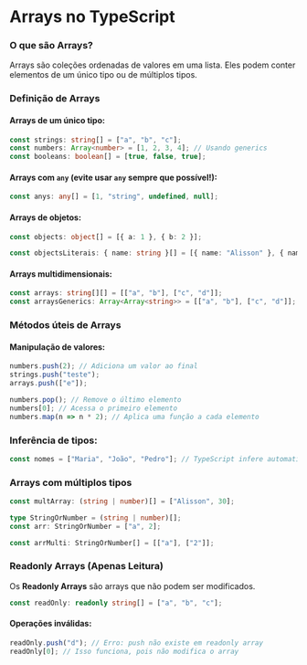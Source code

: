 # Arrays no TypeScript

### O que são Arrays?

Arrays são coleções ordenadas de valores em uma lista. Eles podem conter elementos de um único tipo ou de múltiplos tipos.

### Definição de Arrays

#### Arrays de um único tipo:

```ts
const strings: string[] = ["a", "b", "c"];
const numbers: Array<number> = [1, 2, 3, 4]; // Usando generics
const booleans: boolean[] = [true, false, true];
```

#### Arrays com `any` (evite usar `any` sempre que possível!):

```ts
const anys: any[] = [1, "string", undefined, null];
```

#### Arrays de objetos:

```ts
const objects: object[] = [{ a: 1 }, { b: 2 }];
```

```ts
const objectsLiterais: { name: string }[] = [{ name: "Alisson" }, { name: "Lais" }];
```

#### Arrays multidimensionais:

```ts
const arrays: string[][] = [["a", "b"], ["c", "d"]];
const arraysGenerics: Array<Array<string>> = [["a", "b"], ["c", "d"]];
```


### Métodos úteis de Arrays

#### Manipulação de valores:

```ts
numbers.push(2); // Adiciona um valor ao final
strings.push("teste");
arrays.push(["e"]);

numbers.pop(); // Remove o último elemento
numbers[0]; // Acessa o primeiro elemento
numbers.map(n => n * 2); // Aplica uma função a cada elemento
```

### Inferência de tipos:

```ts
const nomes = ["Maria", "João", "Pedro"]; // TypeScript infere automaticamente `string[]`
```

### Arrays com múltiplos tipos

```ts
const multArray: (string | number)[] = ["Alisson", 30];
```

```ts
type StringOrNumber = (string | number)[];
const arr: StringOrNumber = ["a", 2];
```

```ts
const arrMulti: StringOrNumber[] = [["a"], ["2"]];
```


### Readonly Arrays (Apenas Leitura)

Os **Readonly Arrays** são arrays que não podem ser modificados.

```ts
const readOnly: readonly string[] = ["a", "b", "c"];
```

#### Operações inválidas:

```ts
readOnly.push("d"); // Erro: push não existe em readonly array
readOnly[0]; // Isso funciona, pois não modifica o array
```

